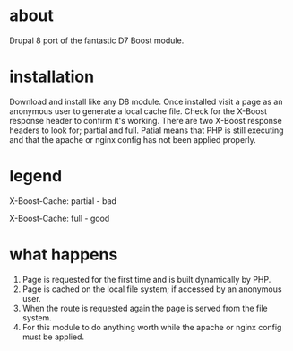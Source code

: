 # about
Drupal 8 port of the fantastic D7 Boost module.

# installation
Download and install like any D8 module. Once installed visit a page as an anonymous user to
generate a local cache file. Check for the X-Boost response header to confirm it's working. There
are two X-Boost response headers to look for; partial and full. Patial means that PHP is still executing
and that the apache or nginx config has not been applied properly.

# legend
X-Boost-Cache: partial - bad

X-Boost-Cache: full - good

# what happens
1. Page is requested for the first time and is built dynamically by PHP.
2. Page is cached on the local file system; if accessed by an anonymous user.
3. When the route is requested again the page is served from the file system.
4. For this module to do anything worth while the apache or nginx config must be applied.
